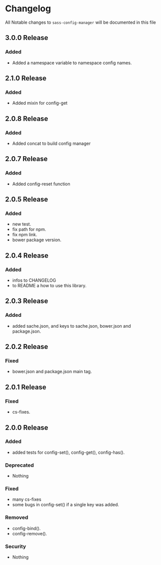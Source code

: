 # Changelog

All Notable changes to `sass-config-manager` will be documented in this file

## 3.0.0 Release

### Added
- Added a namespace variable to namespace config names.

## 2.1.0 Release

### Added
- Added mixin for config-get

## 2.0.8 Release

### Added
- Added concat to build config manager

## 2.0.7 Release

### Added
- Added config-reset function

## 2.0.5 Release

### Added
- new test.
- fix path for npm.
- fix npm link.
- bower package version.

## 2.0.4 Release

### Added
- infos to CHANGELOG
- to README a how to use this library.

## 2.0.3 Release

### Added
- added sache.json, and keys to sache.json, bower.json and package.json.

## 2.0.2 Release

### Fixed
- bower.json and package.json main tag.

## 2.0.1 Release

### Fixed
- cs-fixes.

## 2.0.0 Release

### Added
- added tests for config-set(), config-get(), config-has().

### Deprecated
- Nothing

### Fixed
- many cs-fixes
- some bugs in config-set() if a single key was added.

### Removed
- config-bind().
- config-remove().

### Security
- Nothing

